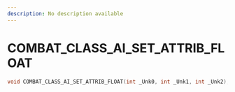 ```yaml
---
description: No description available 
---
```


# COMBAT_CLASS_AI_SET_ATTRIB_FLOAT

```cpp
void COMBAT_CLASS_AI_SET_ATTRIB_FLOAT(int _Unk0, int _Unk1, int _Unk2);
```